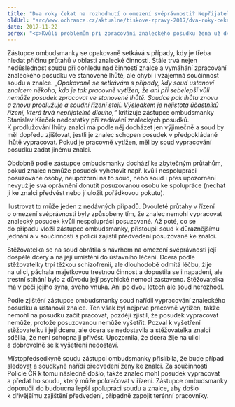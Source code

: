 ```yaml
---
title: "Dva roky čekat na rozhodnutí o omezení svéprávnosti? Nepřijatelné."
oldUrl: "src/www.ochrance.cz/aktualne/tiskove-zpravy-2017/dva-roky-cekat-na-rozhodnuti-o-omezeni-svepravnosti-neprijatelne"
date: 2017-11-22
perex: "<p>Kvůli problémům při zpracování znaleckého posudku žena už dva roky čeká na rozhodnutí soudu o omezení svéprávnosti její dcery trpící schizofrenií. Není jediná – průtahy v soudních řízeních jsou nejčastějším důvodem stížností ombudsmance na činnost soudů. Jejich počet neklesá, v letošním roce už jich lidé poslali stejně, jako za celý loňský rok. Řada průtahů souvisí právě se znaleckou činností.</p>"
---
```


<!-- imported from the old website -->

<p>Zástupce ombudsmanky se opakovaně setkává s případy, kdy je třeba hledat příčinu průtahů v oblasti znalecké činnosti. Stále trvá nejen nedůslednost soudu při dohledu nad činností znalce a vymáhání zpracování znaleckého posudku ve stanovené lhůtě, ale chybí i vzájemná součinnost soudu a znalce.<i> „Opakovaně se setkávám s případy, kdy soud ustanoví znalcem někoho, kdo je tak pracovně vytížen, že ani při sebelepší vůli nemůže posudek zpracovat ve stanovené lhůtě. Soudce pak lhůtu znovu a znovu prodlužuje a soudní řízení stojí. Výsledkem je nejistota účastníků řízení, která trvá nepřijatelně dlouho,“</i> kritizuje zástupce ombudsmanky Stanislav Křeček nedostatky při zadávání znaleckých posudků. K prodlužování lhůty znalci má podle něj docházet jen výjimečně a soud by měl dopředu zjišťovat, jestli je znalec schopen posudek v předpokládané lhůtě vypracovat. Pokud je pracovně vytížen, měl by soud vypracování posudku zadat jinému znalci.</p> <p>Obdobně podle zástupce ombudsmanky dochází ke zbytečným průtahům, pokud znalec nemůže posudek vyhotovit např. kvůli nespolupráci posuzované osoby, neupozorní na to soud, nebo soud i přes upozornění nevyužije svá oprávnění donutit posuzovanou osobu ke spolupráce (nechat ji ke znalci předvést nebo jí uložit pořádkovou pokutu). </p> <p>Ilustrovat to může jeden z nedávných případů. Dvouleté průtahy v řízení o omezení svéprávnosti byly způsobeny tím, že znalec nemohl vypracovat znalecký posudek kvůli nespolupráci posuzované. Až poté, co se do případu vložil zástupce ombudsmanky, přistoupil soud k důraznějšímu jednání a v součinnosti s policií zajistil předvedení posuzované ke znalci.</p> <p>Stěžovatelka se na soud obrátila s návrhem na omezení svéprávnosti její dospělé dcery a na její umístění do ústavního léčení. Dcera podle stěžovatelky trpí těžkou schizofrenií, ale dlouhodobě odmítá léčbu, žije na ulici, páchala majetkovou trestnou činnost a dopustila se i napadení, ale trestní stíhání bylo z důvodu její psychické nemoci zastaveno. Stěžovatelka má v péči jejího syna, svého vnuka. Ani po dvou letech ale soud nerozhodl.</p> <p>Podle zjištění zástupce ombudsmanky soud nařídil vypracování znaleckého posudku a ustanovil znalce. Ten však byl nejprve pracovně vytížen, takže nemohl na posudku začít pracovat, později zjistil, že posudek vypracovat nemůže, protože posuzovanou nemůže vyšetřit. Pozval k vyšetření stěžovatelku i její dceru, ale dcera se nedostavila a stěžovatelka znalci sdělila, že není schopna ji přivést. Upozornila, že dcera žije na ulici a dobrovolně se k vyšetření nedostaví.</p><p> Místopředsedkyně soudu zástupci ombudsmanky přislíbila, že bude případ sledovat a soudkyně nařídí předvedení ženy ke znalci. Za součinnosti Policie ČR k tomu následně došlo, takže znalec mohl posudek vypracovat a předat ho soudu, který může pokračovat v řízení. Zástupce ombudsmanky doporučil do budoucna lepší spolupráci soudu a znalce, aby došlo k dřívějšímu zajištění předvedení, případně zapojit terénní pracovníky.</p>
